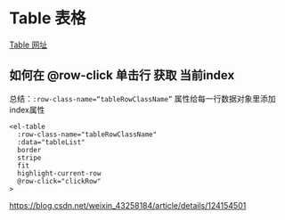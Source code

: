 # Table 表格

[Table 网址](https://element.eleme.cn/#/zh-CN/component/table)

## 如何在 **@row-click 单击行** 获取 当前index
总结：`:row-class-name=“tableRowClassName”` 属性给每一行数据对象里添加index属性

```vue
<el-table 
  :row-class-name="tableRowClassName"
  :data="tableList"
  border
  stripe
  fit
  highlight-current-row
  @row-click="clickRow"
>
```

https://blog.csdn.net/weixin_43258184/article/details/124154501
